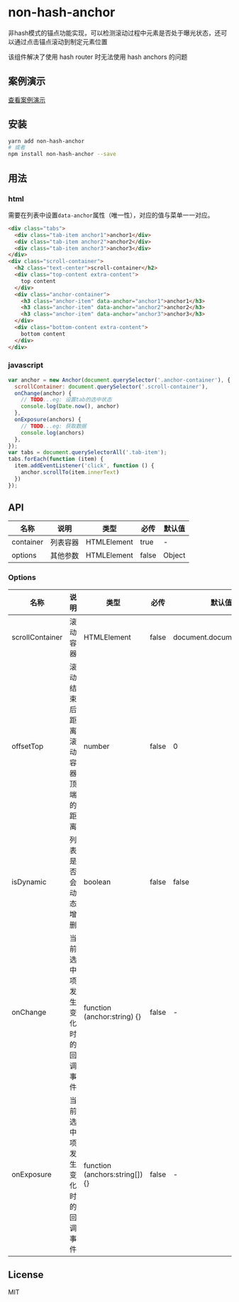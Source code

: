 # non-hash-anchor

非hash模式的锚点功能实现，可以检测滚动过程中元素是否处于曝光状态，还可以通过点击锚点滚动到制定元素位置

该组件解决了使用 hash router 时无法使用 hash anchors 的问题

## 案例演示

[查看案例演示](https://codesandbox.io/s/nice-rhodes-y5c50?file=/src/index.js)

## 安装

```bash
yarn add non-hash-anchor
# 或者
npm install non-hash-anchor --save
```

## 用法

### html

需要在列表中设置`data-anchor`属性（唯一性），对应的值与菜单一一对应。

```html
<div class="tabs">
  <div class="tab-item anchor1">anchor1</div>
  <div class="tab-item anchor2">anchor2</div>
  <div class="tab-item anchor3">anchor3</div>
</div>
<div class="scroll-container">
  <h2 class="text-center">scroll-container</h2>
  <div class="top-content extra-content">
    top content
  </div>
  <div class="anchor-container">
    <h3 class="anchor-item" data-anchor="anchor1">anchor1</h3>
    <h3 class="anchor-item" data-anchor="anchor2">anchor2</h3>
    <h3 class="anchor-item" data-anchor="anchor3">anchor3</h3>
  </div>
  <div class="bottom-content extra-content">
    bottom content
  </div>
</div>
```

### javascript

```javascript
var anchor = new Anchor(document.querySelector('.anchor-container'), {
  scrollContainer: document.querySelector('.scroll-container'),
  onChange(anchor) {
    // TODO...eg: 设置tab的选中状态
    console.log(Date.now(), anchor)
  },
  onExposure(anchors) {
    // TODO...eg: 获取数据
    console.log(anchors)
  },
});
var tabs = document.querySelectorAll('.tab-item');
tabs.forEach(function (item) {
  item.addEventListener('click', function () {
    anchor.scrollTo(item.innerText)
  })
});
```

## API

| 名称 | 说明 | 类型 | 必传 | 默认值 |
| - | - | - | - | - |
| container | 列表容器 | HTMLElement | true | - |
| options | 其他参数 | HTMLElement | false | Object |

### Options

| 名称 | 说明 | 类型 | 必传 | 默认值 |
| - | - | - | - | - |
| scrollContainer | 滚动容器 | HTMLElement | false | document.documentElement |
| offsetTop | 滚动结束后距离滚动容器顶端的距离 | number | false | 0 |
| isDynamic | 列表是否会动态增删 | boolean | false | false |
| onChange | 当前选中项发生变化时的回调事件 | function (anchor:string) {} | false | - |
| onExposure | 当前选中项发生变化时的回调事件 |  function (anchors:string[]) {} | false | - |

## License

MIT
